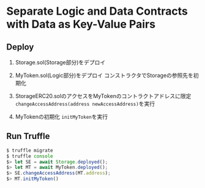 # Separate Logic and Data Contracts with Data as Key-Value Pairs

## Deploy

1. Storage.sol(Storage部分)をデプロイ

2. MyToken.sol(Logic部分)をデプロイ
    コンストラクタでStorageの参照先を初期化

3. StorageERC20.solのアクセスをMyTokenのコントラクトアドレスに限定
    `changeAccessAddress(address newAccessAddress)`を実行

4. MyTokenの初期化
    `initMyToken`を実行

## Run Truffle

```js
$ truffle migrate
$ truffle console
$> let SE = await Storage.deployed();
$> let MT = await MyToken.deployed();
$> SE.changeAccessAddress(MT.address);
$> MT.initMyToken() 

```